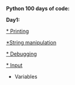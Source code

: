 **Python 100 days of code:**

**Day1:**

[* Printing](https://github.com/ariv14/python/tree/main/printing)

[*String manipulation](https://github.com/ariv14/python/tree/main/Day1_string_manipulation)

[* Debugging](https://github.com/ariv14/python/tree/main/Day1_debugging_practice)

[* Input](https://github.com/ariv14/python/tree/main/Day1_input)

* Variables

